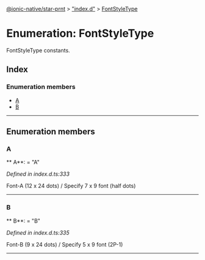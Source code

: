 [@ionic-native/star-prnt](../README.md) > ["index.d"](../modules/_index_d_.md) > [FontStyleType](../enums/_index_d_.fontstyletype.md)

# Enumeration: FontStyleType

FontStyleType constants.

## Index

### Enumeration members

* [A](_index_d_.fontstyletype.md#a)
* [B](_index_d_.fontstyletype.md#b)

---

## Enumeration members

<a id="a"></a>

###  A

** A**:    = "A"

*Defined in index.d.ts:333*

Font-A (12 x 24 dots) / Specify 7 x 9 font (half dots)

___

<a id="b"></a>

###  B

** B**:    = "B"

*Defined in index.d.ts:335*

Font-B (9 x 24 dots) / Specify 5 x 9 font (2P-1)

___

